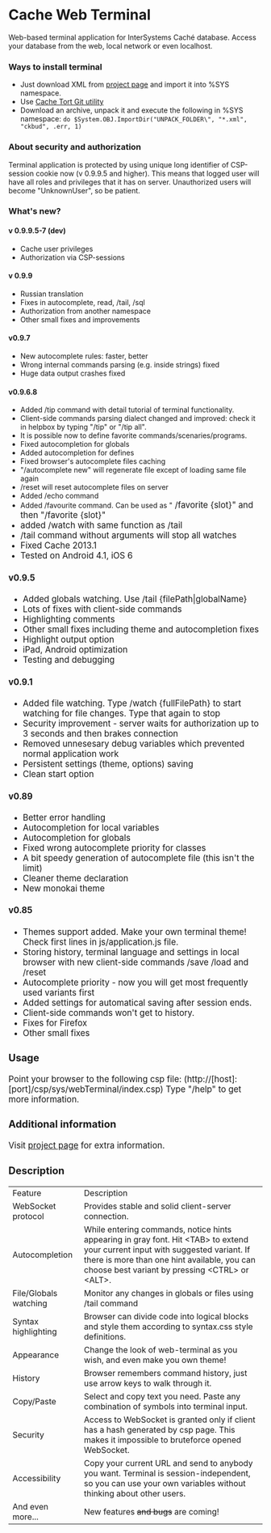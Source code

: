 # Cache Web Terminal
Web-based terminal application for InterSystems Cach&eacute; database. Access your database from the web, local network or even localhost.

### Ways to install terminal
<UL>
<LI>Just download XML from <a href="http://intersystems-ru.github.io/webterminal/#downloads">project page</a> and import it into %SYS namespace.</LI>
<LI>Use <a href="https://github.com/intersystems-ru/cache-tort-git">Cache Tort Git utility</a></LI>
<LI>Download an archive, unpack it and execute the following in %SYS namespace: <code>do $System.OBJ.ImportDir("UNPACK_FOLDER\", "*.xml", "ckbud", .err, 1)</code></LI>
</UL>

### About security and authorization

Terminal application is protected by using unique long identifier of CSP-session cookie now (v 0.9.9.5 and higher).
This means that logged user will have all roles and privileges that it has on server.
Unauthorized users will become "UnknownUser", so be patient.

### What's new?

#### v 0.9.9.5-7 (dev)
* Cache user privileges
* Authorization via CSP-sessions

#### v 0.9.9
* Russian translation
* Fixes in autocomplete, read, /tail, /sql
* Authorization from another namespace
* Other small fixes and improvements

#### v0.9.7

* New autocomplete rules: faster, better
* Wrong internal commands parsing (e.g. inside strings) fixed
* Huge data output crashes fixed

#### v0.9.6.8

* Added /tip command with detail tutorial of terminal functionality.
* Client-side commands parsing dialect changed and improved: check it in helpbox by typing "/tip" or "/tip all".
* It is possible now to define favorite commands/scenaries/programs.
* Fixed autocompletion for globals
* Added autocompletion for defines
* Fixed browser's autocomplete files caching
* "/autocomplete new" will regenerate file except of loading same file again
* /reset will reset autocomplete files on server
* Added /echo command
* Added /favourite command. Can be used as "<big code> /favorite {slot}" and then "/favorite {slot}"
* added /watch with same function as /tail
* /tail command without arguments will stop all watches
* Fixed Cache 2013.1
* Tested on Android 4.1, iOS 6

#### v0.9.5

* Added globals watching. Use /tail {filePath|globalName}
* Lots of fixes with client-side commands
* Highlighting comments
* Other small fixes including theme and autocompletion fixes
* Highlight output option
* iPad, Android optimization
* Testing and debugging

#### v0.9.1

* Added file watching. Type /watch {fullFilePath} to start watching for file changes. Type that again to stop
* Security improvement - server waits for authorization up to 3 seconds and then brakes connection
* Removed unnesesary debug variables which prevented normal application work
* Persistent settings (theme, options) saving
* Clean start option

#### v0.89

* Better error handling
* Autocompletion for local variables
* Autocompletion for globals
* Fixed wrong autocomplete priority for classes
* A bit speedy generation of autocomplete file (this isn't the limit)
* Cleaner theme declaration
* New monokai theme

#### v0.85

* Themes support added. Make your own terminal theme! Check first lines in js/application.js file.
* Storing history, terminal language and settings in local browser with new client-side commands /save /load and /reset
* Autocomplete priority - now you will get most frequently used variants first
* Added settings for automatical saving after session ends.
* Client-side commands won't get to history.
* Fixes for Firefox
* Other small fixes

### Usage
Point your browser to the following csp file: (http://[host]:[port]/csp/sys/webTerminal/index.csp) Type "/help" to get more information.
### Additional information
Visit [project page](http://intersystems-ru.github.io/webterminal) for extra information.
### Description
<table>
	<tr>
		<td class="hint">Feature</td>
		<td class="hint">Description</td>
	</tr>
	<tr>
		<td class="info">WebSocket protocol</td>
		<td>Provides stable and solid client-server connection.</td>
	</tr>
	<tr>
		<td class="info">Autocompletion</td>
		<td>While entering commands, notice hints appearing in gray font. Hit &lt;TAB&gt; to extend your current input with suggested variant. If there is more than one hint available, you can choose best variant by pressing &lt;CTRL&gt; or &lt;ALT&gt;.</td>
	</tr>
	<tr>
		<td class="info">File/Globals watching</td>
		<td>Monitor any changes in globals or files using /tail command</td>
	</tr>
	<tr>
		<td class="info">Syntax highlighting</td>
		<td>Browser can divide code into logical blocks and style them according to syntax.css style definitions.</td>
	</tr>
	<tr>
		<td class="info">Appearance</td>
		<td>Change the look of web-terminal as you wish, and even make you own theme!</td>
	</tr>
	<tr>
		<td class="info">History</td>
		<td>Browser remembers command history, just use arrow keys to walk through it.</td>
	</tr>
	<tr>
		<td class="info">Copy/Paste</td>
		<td>Select and copy text you need. Paste any combination of symbols into terminal input.</td>
	</tr>
	<tr>
		<td class="info">Security</td>
		<td>Access to WebSocket is granted only if client has a hash generated by csp page. This makes it impossible to bruteforce opened WebSocket.</td>	</tr>
	<tr>
		<td class="info">Accessibility</td>
		<td>Copy your current URL and send to anybody you want. Terminal is session-independent, so you can use your own variables without thinking about other users.</td>
	</tr>
	<tr>
		<td class="info">And even more...</td>
		<td>New features <s>and bugs</s> are coming!</td>
	</tr>
</table>

